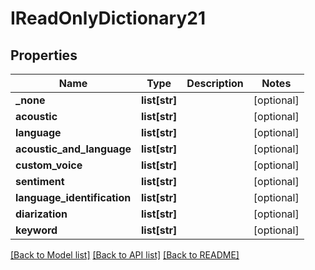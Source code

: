 # IReadOnlyDictionary21

## Properties
Name | Type | Description | Notes
------------ | ------------- | ------------- | -------------
**_none** | **list[str]** |  | [optional] 
**acoustic** | **list[str]** |  | [optional] 
**language** | **list[str]** |  | [optional] 
**acoustic_and_language** | **list[str]** |  | [optional] 
**custom_voice** | **list[str]** |  | [optional] 
**sentiment** | **list[str]** |  | [optional] 
**language_identification** | **list[str]** |  | [optional] 
**diarization** | **list[str]** |  | [optional] 
**keyword** | **list[str]** |  | [optional] 

[[Back to Model list]](../README.md#documentation-for-models) [[Back to API list]](../README.md#documentation-for-api-endpoints) [[Back to README]](../README.md)


